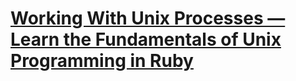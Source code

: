 # [Working With Unix Processes — Learn the Fundamentals of Unix Programming in Ruby](https://workingwithruby.com/wwup/intro)

